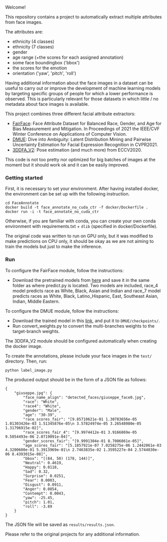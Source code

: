Welcome!

This repository contains a project to automatically extract multiple attributes from face images.

The attributes are:
- ethnicity (4 classes)
- ethnicity (7 classes)
- gender
- age range (+the scores for each assigned annotation)
- some face boundingbox ('bbox')
- the scores for the emotion 
- orientation ('yaw', 'pitch', 'roll')

Having additional information about the face images in a dataset can be useful to carry out or improve the development of machine learning models by targeting specific groups of people for which a lower performance is observed. This is particularly relevant for those datasets in which little / no metadata about face images is available.

This project combines three different facial attribute extractors:
- [FairFace](https://github.com/dchen236/FairFace): Face Attribute Dataset for Balanced Race, Gender, and Age for Bias Measurement and Mitigation. In Proceedings of 2021 the IEEE/CVF Winter Conference on Applications of Computer Vision.
- [DMUE](https://github.com/JDAI-CV/FaceX-Zoo/tree/main/addition_module/DMUE):  Dive into Ambiguity: Latent Distribution Mining and Pairwise Uncertainty Estimation for Facial Expression Recognition in CVPR2021. 
- [3DDFA_V2](https://github.com/cleardusk/3DDFA_V2): Pose estimation (and much more) from ECCV2020.

This code is not too pretty nor optimized for big batches of images at the moment but it should work ok and it can be easily improved. 

### Getting started

First, it is necessary to set your environment. After having installed docker, the environment can be set up with the following instruction. 

```
cd FaceAnnotate
docker build -t face_annotate_no_cuda_ctr -f docker/Dockerfile .
docker run -i -t face_annotate_no_cuda_ctr
```
Otherwise, if you are familiar with conda, you can create your own conda environment with requirements.txt + `dlib` (specified in docker/Dockerfile).

The original code was written to run on GPU only, but it was modified to make predictions on CPU only, it should be okay as we are not aiming to train the models but just to make the inference.

### Run 

To configure the FairFace module, follow the instructions:

- Download the pretrained models from [here](https://drive.google.com/drive/folders/1F_pXfbzWvG-bhCpNsRj6F_xsdjpesiFu?usp=sharing) and save it in the same folder as where predict.py is located. Two models are included, race_4 model predicts race as White, Black, Asian and Indian and race_7 model predicts races as White, Black, Latino_Hispanic, East, Southeast Asian, Indian, Middle Eastern.

To configure the DMUE module, follow the instructions:

- Download the trained model in this [link](https://drive.google.com/drive/folders/1p_vRIClF5ZXdDVzQC0oYnffspA5TjqnU), and put it to `DMUE/checkpoints/`.
- Run convert_weights.py to convert the multi-branches weights to the target-branch weights.

The 3DDFA_V2 module should be configured automatically when creating the docker image. 

To create the annotations, please include your face images in the `test/` directory. Then, run:

`python label_image.py`

The produced output should be in the form of a JSON file as follows:

```
{
    "giuseppe.jpg": {
        "face_name_align": "detected_faces/giuseppe_face0.jpg",
        "race": "White",
        "race4": "White",
        "gender": "Male",
        "age": "30-39",
        "race_scores_fair": "[9.85710621e-01 1.30783656e-05 1.01303426e-03 1.51345876e-05\n 3.57824974e-05 3.26548980e-05 1.31796915e-02]",
        "race_scores_fair_4": "[9.9974412e-01 3.9166869e-05 9.5054493e-06 2.0719091e-04]",
        "gender_scores_fair": "[9.9991304e-01 8.7006061e-05]",
        "age_scores_fair": "[5.1857921e-07 7.0258275e-06 1.2442061e-03 4.3200600e-01 5.3913969e-01\n 2.7463835e-02 1.3595227e-04 2.5744030e-06 8.4393015e-08]",
        "bbox": "[(84, 50) (178, 144)]",
        "Neutral": 0.4619,
        "Happy": 0.0118,
        "Sad": 0.32,
        "Surprise": 0.0251,
        "Fear": 0.0003,
        "Disgust": 0.0911,
        "Anger": 0.0854,
        "Contempt": 0.0043,
        "yaw": -25.45,
        "pitch": 1.01,
        "roll": -3.89
    }
}
```

The JSON file will be saved as `results/results.json`. 

Please refer to the original projects for any additional information.